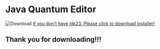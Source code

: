 # Java Quantum Editor
![Download](https://img.shields.io/badge/Download%20latest-green?link=https%3A%2F%2Fgithub.com%2F65536Java%2FJava-Quantum-Editor%2Freleases%2Fdownload%2FBeta1.13.20.72EBF%2Fb1.13.20.72EBF.jar)
<a href="https://download.oracle.com/java/23/archive/jdk-23.0.2_windows-x64_bin.msi">
  If you don't have jdk23. Please click to download installer!
</a><br>
<h2>Thank you for downloading!!!</h2>
